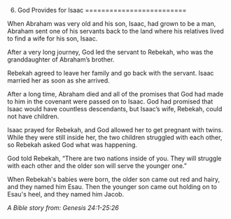 6. God Provides for Isaac
=========================

When Abraham was very old and his son, Isaac, had grown to be a man,
Abraham sent one of his servants back to the land where his relatives
lived to find a wife for his son, Isaac.

After a very long journey, God led the servant to Rebekah, who was the
granddaughter of Abraham’s brother.

Rebekah agreed to leave her family and go back with the servant. Isaac
married her as soon as she arrived.

After a long time, Abraham died and all of the promises that God had
made to him in the covenant were passed on to Isaac. God had promised
that Isaac would have countless descendants, but Isaac’s wife, Rebekah,
could not have children.

Isaac prayed for Rebekah, and God allowed her to get pregnant with
twins. While they were still inside her, the two children struggled with
each other, so Rebekah asked God what was happening.

God told Rebekah, “There are two nations inside of you. They will
struggle with each other and the older son will serve the younger one.”

When Rebekah's babies were born, the older son came out red and hairy,
and they named him Esau. Then the younger son came out holding on to
Esau's heel, and they named him Jacob.

*A Bible story from: Genesis 24:1-25:26*
